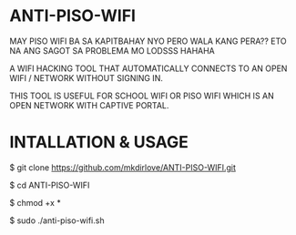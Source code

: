 # ANTI-PISO-WIFI
MAY PISO WIFI BA SA KAPITBAHAY NYO PERO WALA KANG PERA??
ETO NA ANG SAGOT SA PROBLEMA MO LODSSS HAHAHA

A WIFI HACKING TOOL THAT AUTOMATICALLY CONNECTS TO AN OPEN WIFI / NETWORK WITHOUT SIGNING IN.

THIS TOOL IS USEFUL FOR SCHOOL WIFI OR PISO WIFI WHICH IS AN OPEN NETWORK WITH CAPTIVE PORTAL.

# INTALLATION & USAGE

$ git clone https://github.com/mkdirlove/ANTI-PISO-WIFI.git

$ cd ANTI-PISO-WIFI

$ chmod +x *

$ sudo ./anti-piso-wifi.sh
